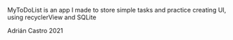 MyToDoList is an app I made to store simple tasks and practice creating UI, using recyclerView and SQLite

Adrián Castro 2021
